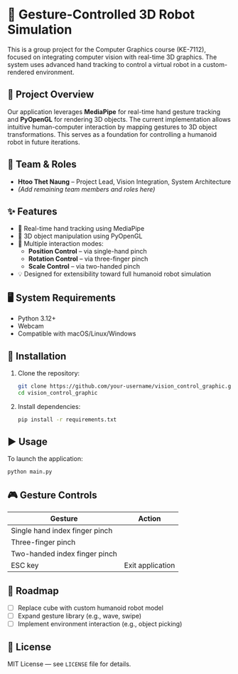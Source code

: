 
# 🤖 Gesture-Controlled 3D Robot Simulation

This is a group project for the Computer Graphics course (KE-7112), focused on integrating computer vision with real-time 3D graphics. The system uses advanced hand tracking to control a virtual robot in a custom-rendered environment.

## 🧠 Project Overview

Our application leverages **MediaPipe** for real-time hand gesture tracking and **PyOpenGL** for rendering 3D objects. The current implementation allows intuitive human-computer interaction by mapping gestures to 3D object transformations. This serves as a foundation for controlling a humanoid robot in future iterations.

## 👥 Team & Roles

- **Htoo Thet Naung** – Project Lead, Vision Integration, System Architecture
- *(Add remaining team members and roles here)*

## ✨ Features

- 🎥 Real-time hand tracking using MediaPipe
- 🧊 3D object manipulation using PyOpenGL
- 🔧 Multiple interaction modes:
  - **Position Control** – via single-hand pinch
  - **Rotation Control** – via three-finger pinch
  - **Scale Control** – via two-handed pinch
- 💡 Designed for extensibility toward full humanoid robot simulation

## 🖥️ System Requirements

- Python 3.12+
- Webcam
- Compatible with macOS/Linux/Windows

## 🚀 Installation

1. Clone the repository:
   ```bash
   git clone https://github.com/your-username/vision_control_graphic.git
   cd vision_control_graphic
   ```
2. Install dependencies:
   ```bash
   pip install -r requirements.txt
   ```

## ▶️ Usage

To launch the application:
```bash
python main.py
```

## 🎮 Gesture Controls

| Gesture                              | Action            |
|--------------------------------------|-------------------|
| Single hand index finger pinch       |      |
| Three-finger pinch                   |        |
| Two-handed index finger pinch        |         |
| ESC key                              | Exit application  |

## 🔭 Roadmap

- [ ] Replace cube with custom humanoid robot model
- [ ] Expand gesture library (e.g., wave, swipe)
- [ ] Implement environment interaction (e.g., object picking)

## 📄 License

MIT License — see `LICENSE` file for details.